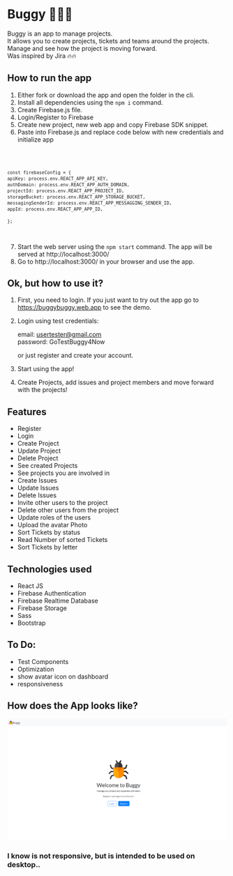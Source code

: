 # Buggy 🐛🐛🐛

Buggy is an app to manage projects.<br/> 
It allows you to create projects, tickets and teams around the projects.
Manage and see how the project is moving forward.<br/> 
Was inspired by Jira 🔥🔥

## How to run the app

1. Either fork or download the app and open the folder in the cli.
2. Install all dependencies using the `npm i` command.
3. Create Firebase.js file.
4. Login/Register to Firebase
5. Create new project, new web app and copy Firebase SDK snippet.
6. Paste into Firebase.js and replace code below with new credentials and initialize app 

<code> 

    const firebaseConfig = {
    apiKey: process.env.REACT_APP_API_KEY,
    authDomain: process.env.REACT_APP_AUTH_DOMAIN,
    projectId: process.env.REACT_APP_PROJECT_ID,
    storageBucket: process.env.REACT_APP_STORAGE_BUCKET,
    messagingSenderId: process.env.REACT_APP_MESSAGGING_SENDER_ID,
    appId: process.env.REACT_APP_APP_ID,
  
    };
    
</code>

7. Start the web server using the `npm start` command. The app will be served at http://localhost:3000/
8. Go to http://localhost:3000/ in your browser and use the app.

## Ok, but how to use it?

1. First, you need to login. If you just want to try out the app go to https://buggybuggy.web.app to see the demo.
2. Login using test credentials:

   email: usertester@gmail.com <br/>
   password: GoTestBuggy4Now

    or just register and create your account.
3. Start using the app!
4. Create Projects, add issues and project members and move forward with the projects!

## Features

- Register
- Login
- Create Project
- Update Project
- Delete Project
- See created Projects
- See projects you are involved in
- Create Issues
- Update Issues
- Delete Issues
- Invite other users to the project
- Delete other users from the project
- Update roles of the users
- Upload the avatar Photo
- Sort Tickets by status
- Read Number of sorted Tickets
- Sort Tickets by letter

## Technologies used

- React JS
- Firebase Authentication
- Firebase Realtime Database
- Firebase Storage
- Sass
- Bootstrap

## To Do:
- Test Components
- Optimization
- show avatar icon on dashboard
- responsiveness

## How does the App looks like?

![Buggy](./src/assets/BuggyHome.png)

### I know is not responsive, but is intended to be used on desktop..


